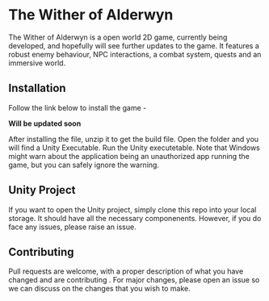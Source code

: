# The Wither of Alderwyn

The Wither of Alderwyn is a open world 2D game, currently being developed, and hopefully will see further updates to the game. It features a robust enemy behaviour, NPC interactions, a combat system, quests and an immersive world.

## Installation

Follow the link below to install the game -

**Will be updated soon**

After installing the file, unzip it to get the build file. Open the folder and you will find a Unity Executable. Run the Unity executetable.
Note that Windows might warn about the application being an unauthorized app running the game, but you can safely ignore the warning.

## Unity Project
If you want to open the Unity project, simply clone this repo into your local storage. It should have all the necessary componenents. However, if you do face any issues, please raise an issue.
## Contributing

Pull requests are welcome, with a proper description of what you have changed and are contributing . For major changes, please open an issue so we can discuss on the changes that you wish to make.
